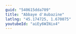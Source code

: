 ```yaml
---
guid: "540615dda709"
title: "Abbaye d'Aubazine"
latlng: "45.174725, 1.670075"
youtubeId: "aiEy6WINix4" 
---
```

